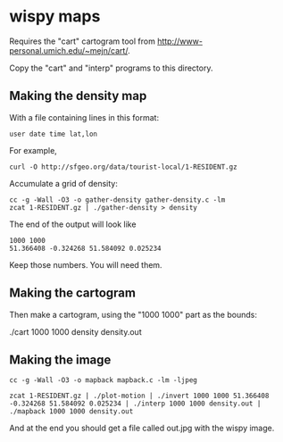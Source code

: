 wispy maps
==========

Requires the "cart" cartogram tool from http://www-personal.umich.edu/~mejn/cart/.

Copy the "cart" and "interp" programs to this directory.

Making the density map
----------------------

With a file containing lines in this format:

    user date time lat,lon

For example,

    curl -O http://sfgeo.org/data/tourist-local/1-RESIDENT.gz

Accumulate a grid of density:

    cc -g -Wall -O3 -o gather-density gather-density.c -lm
    zcat 1-RESIDENT.gz | ./gather-density > density

The end of the output will look like

    1000 1000
    51.366408 -0.324268 51.584092 0.025234

Keep those numbers. You will need them.

Making the cartogram
--------------------

Then make a cartogram, using the "1000 1000" part as the bounds:

   ./cart 1000 1000 density density.out

Making the image
----------------

    cc -g -Wall -O3 -o mapback mapback.c -lm -ljpeg

    zcat 1-RESIDENT.gz | ./plot-motion | ./invert 1000 1000 51.366408 -0.324268 51.584092 0.025234 | ./interp 1000 1000 density.out | ./mapback 1000 1000 density.out 

And at the end you should get a file called out.jpg with the wispy image.
